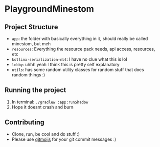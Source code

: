 # PlaygroundMinestom

## Project Structure
- `app`: the folder with basically everything in it, should really be called minestom, but meh
- `resources`: Everything the resource pack needs, api access, resources, etc
- `kotlinx-serialization-nbt`: I have no clue what this is lol
- `lobby`: uhhh yeah I think this is pretty self explanatory
- `utils`: has some random utility classes for random stuff that does random things :)

## Running the project
1. In terminal: `./gradlew :app:runShadow`
2. Hope it doesnt crash and burn

## Contributing
- Clone, run, be cool and do stuff :)
- Please use [gitmojis](https://plugins.jetbrains.com/plugin/12383-gitmoji-plus-commit-button) for your git commit messages :)
